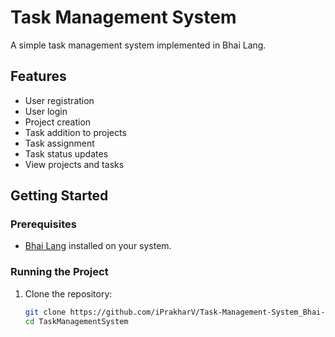 # Task Management System

A simple task management system implemented in Bhai Lang.

## Features

- User registration
- User login
- Project creation
- Task addition to projects
- Task assignment
- Task status updates
- View projects and tasks

## Getting Started

### Prerequisites

- [Bhai Lang](https://github.com/DulLabs/bhai-lang) installed on your system.

### Running the Project

1. Clone the repository:
   ```bash
   git clone https://github.com/iPrakharV/Task-Management-System_Bhai-Lang.git
   cd TaskManagementSystem
